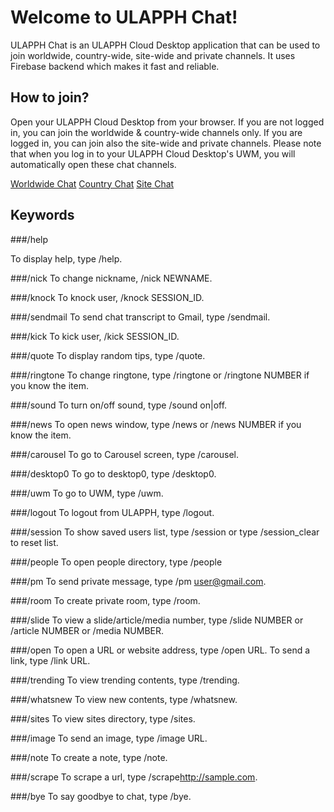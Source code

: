 # Welcome to ULAPPH Chat!

ULAPPH Chat is an ULAPPH Cloud Desktop application that can be used to join worldwide, country-wide, site-wide and private channels. It uses Firebase backend which makes it fast and reliable.

## How to join?

Open your ULAPPH Cloud Desktop from your browser. If you are not logged in, you can join the worldwide & country-wide channels only. If you are logged in, you can join also the site-wide and private channels. Please note that when you log in to your ULAPPH Cloud Desktop's UWM, you will automatically open these chat channels.

[Worldwide Chat](https://ulapph-public-1.appspot.com/chat?pubchan=worlwide)
[Country Chat](https://ulapph-public-1.appspot.com/chat?pubchan=country)
[Site Chat](https://ulapph-public-1.appspot.com/chat?pubchan=public)

## Keywords

###/help

To display help, type /help. 

###/nick
To change nickname, /nick NEWNAME. 

###/knock
To knock user, /knock SESSION_ID. 

###/sendmail
To send chat transcript to Gmail, type /sendmail. 

###/kick
To kick user, /kick SESSION_ID. 

###/quote
To display random tips, type /quote.

###/ringtone
To change ringtone, type /ringtone or /ringtone NUMBER if you know the item. 

###/sound
To turn on/off sound, type /sound on|off. 

###/news
To open news window, type /news or /news NUMBER if you know the item. 

###/carousel
To go to Carousel screen, type /carousel. 

###/desktop0
To go to desktop0, type /desktop0. 

###/uwm
To go to UWM, type /uwm. 

###/logout
To logout from ULAPPH, type /logout. 

###/session
To show saved users list, type /session or type /session_clear to reset list. 

###/people
To open people directory, type /people

###/pm
To send private message, type /pm user@gmail.com. 

###/room
To create private room, type /room. 

###/slide
To view a slide/article/media number, type /slide NUMBER or /article NUMBER or /media NUMBER. 

###/open
To open a URL or website address, type /open URL. To send a link, type /link URL. 

###/trending
To view trending contents, type /trending.

###/whatsnew
To view new contents, type /whatsnew.

###/sites
To view sites directory, type /sites.

###/image
To send an image, type /image URL. 

###/note
To create a note, type /note. 

###/scrape
To scrape a url, type /scrape<space>http://sample.com<keyword>.

###/bye
To say goodbye to chat, type /bye.

